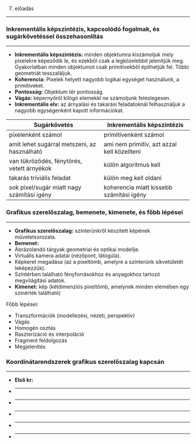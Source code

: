 7. előadás
------------------

### Inkrementális képszintézis, kapcsolódó fogalmak, és sugárkövetéssel összehasonlítás ###
-------------------------------------------------------------------------------------------
- **Inkrementális képszintézis:** minden objektumra kiszámoljuk mely pixelekre képeződik le,
és ezekből csak a legközelebbit jelenítjük meg.
Gyakorlatban minden objektumot csak primitívekből építhetjük fel. Többi geometriát tesszaláljuk.
- **Koherencia:** Pixelek helyett nagyobb logikai egységet használunk, a primitíveket.
- **Pontosság:** Objektum tér pontosság.
- **Vágás:** képernyőröl kilógó elemekkl ne számoljunk feleslegesen.
- **Inkrementális elv:** az árnyalási és takarási feladatoknál felhasználjuk a nagyobb egységenként kapott információkat.

Sugárkövetés                                | Inkrementális képszintézis
--------------------------------------------|--------------------------------------------
pixelenként számol                          | primitívenként számol
amit lehet sugárral metszeni, az használható| ami nem primitív, azt azzal kell közelíteni
van tükröződés, fénytörés, vetett árnyékok  | külön algoritmus kell
takarás triviális feladat                   | külön meg kell oldani
sok pixel/sugár miatt nagy számítási igény  | koherencia miatt kissebb számítási igény

### Grafikus szerelőszalag, bemenete, kimenete, és főbb lépései ###
-------------------------------------------------------------------
- **Grafikus szerelőszalag:** színterünkről készített képének műveletsorozata.
- **Bemenet:**
- Ábrázolandó tárgyak geometriai és optikai modellje.
- Virtuális kamera adatai (nézőpont, látógúla).
- Képkeret megadása (az a pixeltömb, amelyre a színterünk síkvetületét leképezzük).
- Színtérben található fényforrásokhoz és anyagokhoz tartozó megvilágítási adatok.
- **Kimenet:** kép (kétdimenziós pixeltömb, amelynek minden elemében egy színérték található)

Főbb lépései:
- Transzformációk (modellezési, nézeti, perspektív)
- Vágás
- Homogén osztás
- Raszterizáció és interpoláció
- Fragment feldolgozás
- Megjelenítés

### Koordinátarendszerek grafikus szerelőszalag kapcsán ###
-----------------------------------------------------------
- **Első kr:**
- ****
- ****
- ****
- ****
- ****
